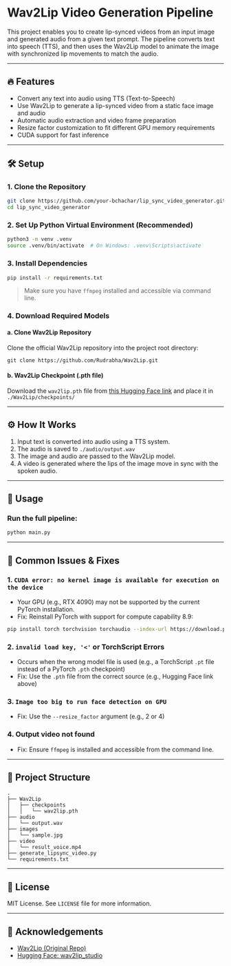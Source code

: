 # Wav2Lip Video Generation Pipeline

This project enables you to create lip-synced videos from an input image and generated audio from a given text prompt. The pipeline converts text into speech (TTS), and then uses the Wav2Lip model to animate the image with synchronized lip movements to match the audio.

---

## 🔥 Features

* Convert any text into audio using TTS (Text-to-Speech)
* Use Wav2Lip to generate a lip-synced video from a static face image and audio
* Automatic audio extraction and video frame preparation
* Resize factor customization to fit different GPU memory requirements
* CUDA support for fast inference

---

## 🛠️ Setup

### 1. Clone the Repository

```bash
git clone https://github.com/your-bchachar/lip_sync_video_generator.git
cd lip_sync_video_generator
```

### 2. Set Up Python Virtual Environment (Recommended)

```bash
python3 -m venv .venv
source .venv/bin/activate  # On Windows: .venv\Scripts\activate
```

### 3. Install Dependencies

```bash
pip install -r requirements.txt
```

> Make sure you have `ffmpeg` installed and accessible via command line.

### 4. Download Required Models

#### a. Clone Wav2Lip Repository

Clone the official Wav2Lip repository into the project root directory:

`git clone https://github.com/Rudrabha/Wav2Lip.git`

#### b. Wav2Lip Checkpoint (.pth file)

Download the `wav2lip.pth` file from [this Hugging Face link](https://huggingface.co/numz/wav2lip_studio/blob/main/Wav2lip/wav2lip.pth) and place it in `./Wav2Lip/checkpoints/`

---

## ⚙️ How It Works

1. Input text is converted into audio using a TTS system.
2. The audio is saved to `./audio/output.wav`
3. The image and audio are passed to the Wav2Lip model.
4. A video is generated where the lips of the image move in sync with the spoken audio.

---

## 🚀 Usage

### Run the full pipeline:

```bash
python main.py
```

---

## 🐞 Common Issues & Fixes

### 1. `CUDA error: no kernel image is available for execution on the device`

* Your GPU (e.g., RTX 4090) may not be supported by the current PyTorch installation.
* Fix: Reinstall PyTorch with support for compute capability 8.9:

```bash
pip install torch torchvision torchaudio --index-url https://download.pytorch.org/whl/cu121
```

### 2. `invalid load key, '<'` or TorchScript Errors

* Occurs when the wrong model file is used (e.g., a TorchScript `.pt` file instead of a PyTorch `.pth` checkpoint)
* Fix: Use the `.pth` file from the correct source (e.g., Hugging Face link above)

### 3. `Image too big to run face detection on GPU`

* Fix: Use the `--resize_factor` argument (e.g., 2 or 4)

### 4. Output video not found

* Fix: Ensure `ffmpeg` is installed and accessible from the command line.

---

## 📁 Project Structure

```
.
├── Wav2Lip
│   ├── checkpoints
│   │   └── wav2lip.pth
├── audio
│   └── output.wav
├── images
│   └── sample.jpg
├── video
│   └── result_voice.mp4
├── generate_lipsync_video.py
└── requirements.txt
```

---

## 📜 License

MIT License. See `LICENSE` file for more information.

---

## 🙏 Acknowledgements

* [Wav2Lip (Original Repo)](https://github.com/Rudrabha/Wav2Lip)
* [Hugging Face: wav2lip\_studio](https://huggingface.co/numz/wav2lip_studio)
